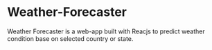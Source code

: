 # Weather-Forecaster
Weather Forecaster is a web-app built with Reacjs to predict weather condition base on selected  country or state.
